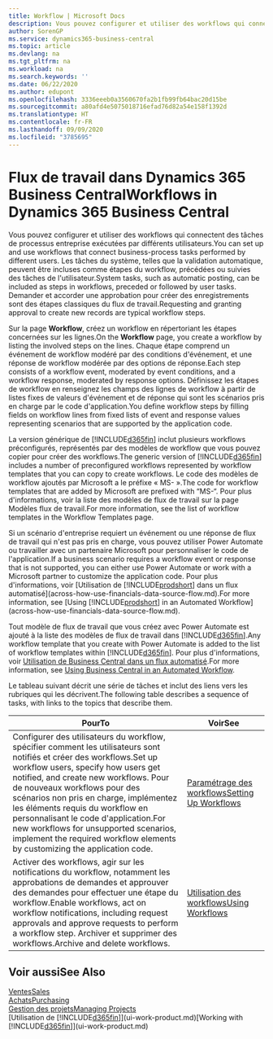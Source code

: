 ```yaml
---
title: Workflow | Microsoft Docs
description: Vous pouvez configurer et utiliser des workflows qui connectent des tâches de processus entreprise exécutées par différents utilisateurs. Les tâches du système, telles que la validation automatique, peuvent être incluses comme étapes du workflow, précédées ou suivies des tâches de l'utilisateur. Demander et accorder une approbation pour créer des enregistrements sont des étapes classiques du workflow.
author: SorenGP
ms.service: dynamics365-business-central
ms.topic: article
ms.devlang: na
ms.tgt_pltfrm: na
ms.workload: na
ms.search.keywords: ''
ms.date: 06/22/2020
ms.author: edupont
ms.openlocfilehash: 3336eeeb0a3560670fa2b1fb99fb64bac20d15be
ms.sourcegitcommit: a80afd4e5075018716efad76d82a54e158f1392d
ms.translationtype: HT
ms.contentlocale: fr-FR
ms.lasthandoff: 09/09/2020
ms.locfileid: "3785695"
---
```

# <a name="workflows-in-dynamics-365-business-central"></a><span data-ttu-id="4d0e7-105">Flux de travail dans Dynamics 365 Business Central</span><span class="sxs-lookup"><span data-stu-id="4d0e7-105">Workflows in Dynamics 365 Business Central</span></span>

<span data-ttu-id="4d0e7-106">Vous pouvez configurer et utiliser des workflows qui connectent des tâches de processus entreprise exécutées par différents utilisateurs.</span><span class="sxs-lookup"><span data-stu-id="4d0e7-106">You can set up and use workflows that connect business-process tasks performed by different users.</span></span> <span data-ttu-id="4d0e7-107">Les tâches du système, telles que la validation automatique, peuvent être incluses comme étapes du workflow, précédées ou suivies des tâches de l'utilisateur.</span><span class="sxs-lookup"><span data-stu-id="4d0e7-107">System tasks, such as automatic posting, can be included as steps in workflows, preceded or followed by user tasks.</span></span> <span data-ttu-id="4d0e7-108">Demander et accorder une approbation pour créer des enregistrements sont des étapes classiques du flux de travail.</span><span class="sxs-lookup"><span data-stu-id="4d0e7-108">Requesting and granting approval to create new records are typical workflow steps.</span></span>  

 <span data-ttu-id="4d0e7-109">Sur la page **Workflow**, créez un workflow en répertoriant les étapes concernées sur les lignes.</span><span class="sxs-lookup"><span data-stu-id="4d0e7-109">On the **Workflow** page, you create a workflow by listing the involved steps on the lines.</span></span> <span data-ttu-id="4d0e7-110">Chaque étape comprend un événement de workflow modéré par des conditions d'événement, et une réponse de workflow modérée par des options de réponse.</span><span class="sxs-lookup"><span data-stu-id="4d0e7-110">Each step consists of a workflow event, moderated by event conditions, and a workflow response, moderated by response options.</span></span> <span data-ttu-id="4d0e7-111">Définissez les étapes de workflow en renseignez les champs des lignes de workflow à partir de listes fixes de valeurs d'événement et de réponse qui sont les scénarios pris en charge par le code d'application.</span><span class="sxs-lookup"><span data-stu-id="4d0e7-111">You define workflow steps by filling fields on workflow lines from fixed lists of event and response values representing scenarios that are supported by the application code.</span></span>  

 <span data-ttu-id="4d0e7-112">La version générique de [!INCLUDE[d365fin](includes/d365fin_md.md)] inclut plusieurs workflows préconfigurés, représentés par des modèles de workflow que vous pouvez copier pour créer des workflows.</span><span class="sxs-lookup"><span data-stu-id="4d0e7-112">The generic version of [!INCLUDE[d365fin](includes/d365fin_md.md)] includes a number of preconfigured workflows represented by workflow templates that you can copy to create workflows.</span></span> <span data-ttu-id="4d0e7-113">Le code des modèles de workflow ajoutés par Microsoft a le préfixe « MS- ».</span><span class="sxs-lookup"><span data-stu-id="4d0e7-113">The code for workflow templates that are added by Microsoft are prefixed with “MS-“.</span></span> <span data-ttu-id="4d0e7-114">Pour plus d'informations, voir la liste des modèles de flux de travail sur la page Modèles flux de travail.</span><span class="sxs-lookup"><span data-stu-id="4d0e7-114">For more information, see the list of workflow templates in the Workflow Templates page.</span></span>  

 <span data-ttu-id="4d0e7-115">Si un scénario d'entreprise requiert un événement ou une réponse de flux de travail qui n'est pas pris en charge, vous pouvez utiliser Power Automate ou travailler avec un partenaire Microsoft pour personnaliser le code de l'application.</span><span class="sxs-lookup"><span data-stu-id="4d0e7-115">If a business scenario requires a workflow event or response that is not supported, you can either use Power Automate or work with a Microsoft partner to customize the application code.</span></span> <span data-ttu-id="4d0e7-116">Pour plus d'informations, voir [Utilisation de [!INCLUDE[prodshort](includes/prodshort.md)] dans un flux automatisé](across-how-use-financials-data-source-flow.md).</span><span class="sxs-lookup"><span data-stu-id="4d0e7-116">For more information, see [Using [!INCLUDE[prodshort](includes/prodshort.md)] in an Automated Workflow](across-how-use-financials-data-source-flow.md).</span></span>

<span data-ttu-id="4d0e7-117">Tout modèle de flux de travail que vous créez avec Power Automate est ajouté à la liste des modèles de flux de travail dans [!INCLUDE[d365fin](includes/d365fin_md.md)].</span><span class="sxs-lookup"><span data-stu-id="4d0e7-117">Any workflow template that you create with Power Automate is added to the list of workflow templates within [!INCLUDE[d365fin](includes/d365fin_md.md)].</span></span> <span data-ttu-id="4d0e7-118">Pour plus d'informations, voir [Utilisation de Business Central dans un flux automatisé](across-how-use-financials-data-source-flow.md).</span><span class="sxs-lookup"><span data-stu-id="4d0e7-118">For more information, see [Using Business Central in an Automated Workflow](across-how-use-financials-data-source-flow.md).</span></span>  

 <span data-ttu-id="4d0e7-119">Le tableau suivant décrit une série de tâches et inclut des liens vers les rubriques qui les décrivent.</span><span class="sxs-lookup"><span data-stu-id="4d0e7-119">The following table describes a sequence of tasks, with links to the topics that describe them.</span></span>  

|<span data-ttu-id="4d0e7-120">**Pour**</span><span class="sxs-lookup"><span data-stu-id="4d0e7-120">**To**</span></span>|<span data-ttu-id="4d0e7-121">**Voir**</span><span class="sxs-lookup"><span data-stu-id="4d0e7-121">**See**</span></span>|  
|------------|-------------|  
|<span data-ttu-id="4d0e7-122">Configurer des utilisateurs du workflow, spécifier comment les utilisateurs sont notifiés et créer des workflows.</span><span class="sxs-lookup"><span data-stu-id="4d0e7-122">Set up workflow users, specify how users get notified, and create new workflows.</span></span> <span data-ttu-id="4d0e7-123">Pour de nouveaux workflows pour des scénarios non pris en charge, implémentez les éléments requis du workflow en personnalisant le code d'application.</span><span class="sxs-lookup"><span data-stu-id="4d0e7-123">For new workflows for unsupported scenarios, implement the required workflow elements by customizing the application code.</span></span>|[<span data-ttu-id="4d0e7-124">Paramétrage des workflows</span><span class="sxs-lookup"><span data-stu-id="4d0e7-124">Setting Up Workflows</span></span>](across-set-up-workflows.md)|  
|<span data-ttu-id="4d0e7-125">Activer des workflows, agir sur les notifications du workflow, notamment les approbations de demandes et approuver des demandes pour effectuer une étape du workflow.</span><span class="sxs-lookup"><span data-stu-id="4d0e7-125">Enable workflows, act on workflow notifications, including request approvals and approve requests to perform a workflow step.</span></span> <span data-ttu-id="4d0e7-126">Archiver et supprimer des workflows.</span><span class="sxs-lookup"><span data-stu-id="4d0e7-126">Archive and delete workflows.</span></span>|[<span data-ttu-id="4d0e7-127">Utilisation des workflows</span><span class="sxs-lookup"><span data-stu-id="4d0e7-127">Using Workflows</span></span>](across-use-workflows.md)|  

## <a name="see-also"></a><span data-ttu-id="4d0e7-128">Voir aussi</span><span class="sxs-lookup"><span data-stu-id="4d0e7-128">See Also</span></span>

[<span data-ttu-id="4d0e7-129">Ventes</span><span class="sxs-lookup"><span data-stu-id="4d0e7-129">Sales</span></span>](sales-manage-sales.md)  
[<span data-ttu-id="4d0e7-130">Achats</span><span class="sxs-lookup"><span data-stu-id="4d0e7-130">Purchasing</span></span>](purchasing-manage-purchasing.md)  
[<span data-ttu-id="4d0e7-131">Gestion des projets</span><span class="sxs-lookup"><span data-stu-id="4d0e7-131">Managing Projects</span></span>](projects-manage-projects.md)  
<span data-ttu-id="4d0e7-132">[Utilisation de [!INCLUDE[d365fin](includes/d365fin_md.md)]](ui-work-product.md)</span><span class="sxs-lookup"><span data-stu-id="4d0e7-132">[Working with [!INCLUDE[d365fin](includes/d365fin_md.md)]](ui-work-product.md)</span></span>  
